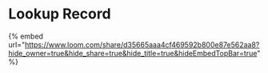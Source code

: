 # Lookup Record

{% embed url="https://www.loom.com/share/d35665aaa4cf469592b800e87e562aa8?hide_owner=true&hide_share=true&hide_title=true&hideEmbedTopBar=true" %}
